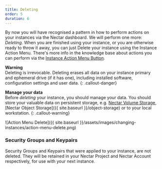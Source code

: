 ```yaml
---
title: Deleting
order: 5
duration: 6
---
```


By now you will have recognised a pattern in how to perform actions on your instances via the Nectar dashboard. We will perform one more: *Deleting*. When you are finished using your instance, or you are otherwise ready to throw it away, you can just Delete your instance using the Instance Action Menu. There's more info in the knowledge base about actions you can perform via the [Instance Action Menu Button](https://support.ehelp.edu.au/support/solutions/articles/6000184172-instance-action-menu-button).

**Warning**  
Deleting is irrevocable. Deleting erases all data on your instance primary and ephemeral drive (if it has one), including installed software, configuration settings and user data. 
{: .callout-danger}

**Manage your data**  
Before *deleting* your instance, you should manage your data. You should store your valuable data on persistent storage, e.g. [Nectar Volume Storage](https://support.ehelp.edu.au/support/solutions/articles/6000216075-persistent-volume-storage), [Nectar Object Storage]({{ site.baseurl }}/object-storage) or to your local workstation.
{: .callout-warning}

![Action Menu Delete]({{ site.baseurl }}/assets/images/changing-instances/action-menu-delete.png)



### Security Groups and Keypairs

Security Groups and Keypairs that were applied to your instance, are not deleted. They will be retained in your Nectar Project and Nectar Account respectively, for use with your next instance.
